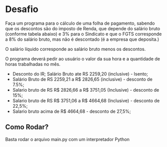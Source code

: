 # Desafio

Faça um programa para o cálculo de uma folha de pagamento, sabendo que os descontos são do imposto
de Renda, que depende do salário bruto (conforme tabela abaixo) e 3% para o Sindicato e que o FGTS
corresponde a 8% do salário bruto, mas não é descontado (é a empresa que deposita.)

O salário líquido corresponde ao salário bruto menos os descontos.

O programa deverá pedir ao usuário o valor da sua hora e a quantidade de horas trabalhadas no mês.

- Desconto do IR; Salário Bruto ate RS 2259,20 (inclusive) - Isento;
- Salário Bruto de RS 2259,21 a R$ 2826,65 (inclusive) - desconto de 7.5%;
- Salario bruto de RS R$ 2826,66 a R$ 3751,05 (Inclusive) - desconto de 15%;
- Salario bruto de RS R$ 3751,06 a R$ 4664,68 (Inclusive) - desconto de 22,5%;
- Salario bruto acima de R$ 4664,68 - desconto de 27,5%;

## Como Rodar?

Basta rodar o arquivo main.py com um interpretador Python